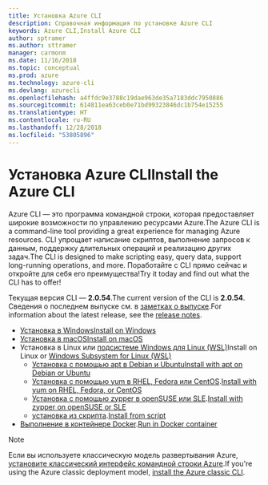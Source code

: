 ```yaml
---
title: Установка Azure CLI
description: Справочная информация по установке Azure CLI
keywords: Azure CLI,Install Azure CLI
author: sptramer
ms.author: sttramer
manager: carmonm
ms.date: 11/16/2018
ms.topic: conceptual
ms.prod: azure
ms.technology: azure-cli
ms.devlang: azurecli
ms.openlocfilehash: a4ffdc9e3788c19dae963de35a7183ddc7950886
ms.sourcegitcommit: 614811ea63ceb0e71bd99323846dc1b754e15255
ms.translationtype: HT
ms.contentlocale: ru-RU
ms.lasthandoff: 12/28/2018
ms.locfileid: "53805896"
---
```

# <a name="install-the-azure-cli"></a><span data-ttu-id="9804d-104">Установка Azure CLI</span><span class="sxs-lookup"><span data-stu-id="9804d-104">Install the Azure CLI</span></span>

<span data-ttu-id="9804d-105">Azure CLI — это программа командной строки, которая предоставляет широкие возможности по управлению ресурсами Azure.</span><span class="sxs-lookup"><span data-stu-id="9804d-105">The Azure CLI is a command-line tool providing a great experience for managing Azure resources.</span></span> <span data-ttu-id="9804d-106">CLI упрощает написание скриптов, выполнение запросов к данным, поддержку длительных операций и реализацию других задач.</span><span class="sxs-lookup"><span data-stu-id="9804d-106">The CLI is designed to make scripting easy, query data, support long-running operations, and more.</span></span> <span data-ttu-id="9804d-107">Поработайте с CLI прямо сейчас и откройте для себя его преимущества!</span><span class="sxs-lookup"><span data-stu-id="9804d-107">Try it today and find out what the CLI has to offer!</span></span>

<span data-ttu-id="9804d-108">Текущая версия CLI — __2.0.54__.</span><span class="sxs-lookup"><span data-stu-id="9804d-108">The current version of the CLI is __2.0.54__.</span></span> <span data-ttu-id="9804d-109">Сведения о последнем выпуске см. в [заметках о выпуске](release-notes-azure-cli.md).</span><span class="sxs-lookup"><span data-stu-id="9804d-109">For information about the latest release, see the [release notes](release-notes-azure-cli.md).</span></span>

* [<span data-ttu-id="9804d-110">Установка в Windows</span><span class="sxs-lookup"><span data-stu-id="9804d-110">Install on Windows</span></span>](install-azure-cli-windows.md)
* [<span data-ttu-id="9804d-111">Установка в macOS</span><span class="sxs-lookup"><span data-stu-id="9804d-111">Install on macOS</span></span>](install-azure-cli-macos.md)
* <span data-ttu-id="9804d-112">Установка в Linux или [подсистеме Windows для Linux (WSL)](/windows/wsl/about)</span><span class="sxs-lookup"><span data-stu-id="9804d-112">Install on Linux or [Windows Subsystem for Linux (WSL)](/windows/wsl/about)</span></span>
  * [<span data-ttu-id="9804d-113">Установка с помощью apt в Debian и Ubuntu</span><span class="sxs-lookup"><span data-stu-id="9804d-113">Install with apt on Debian or Ubuntu</span></span>](install-azure-cli-apt.md)
  * <span data-ttu-id="9804d-114">[Установка с помощью yum в RHEL, Fedora или CentOS](install-azure-cli-yum.md).</span><span class="sxs-lookup"><span data-stu-id="9804d-114">[Install with yum on RHEL, Fedora, or CentOS](install-azure-cli-yum.md)</span></span>
  * <span data-ttu-id="9804d-115">[Установка с помощью zypper в openSUSE или SLE](install-azure-cli-zypper.md).</span><span class="sxs-lookup"><span data-stu-id="9804d-115">[Install with zypper on openSUSE or SLE](install-azure-cli-zypper.md)</span></span>
  * <span data-ttu-id="9804d-116">[установка из скрипта](install-azure-cli-linux.md).</span><span class="sxs-lookup"><span data-stu-id="9804d-116">[Install from script](install-azure-cli-linux.md)</span></span>
* <span data-ttu-id="9804d-117">[Выполнение в контейнере Docker](run-azure-cli-docker.md).</span><span class="sxs-lookup"><span data-stu-id="9804d-117">[Run in Docker container](run-azure-cli-docker.md)</span></span>

> [!NOTE]
> <span data-ttu-id="9804d-118">Если вы используете классическую модель развертывания Azure, [установите классический интерфейс командной строки Azure](install-classic-cli.md).</span><span class="sxs-lookup"><span data-stu-id="9804d-118">If you're using the Azure classic deployment model, [install the Azure classic CLI](install-classic-cli.md).</span></span>
